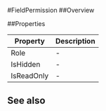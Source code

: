 #FieldPermission
##Overview



##Properties
<table class="table table-condensed table-bordered">
    <thead>
<tr>
<th>Property</th>
<th>Description</th>
</tr>
</thead>
<tbody>
<tr><td>Role</td><td> - </td></tr>
<tr><td>IsHidden</td><td> - </td></tr>
<tr><td>IsReadOnly</td><td> - </td></tr>
</tbody></table>



## See also

